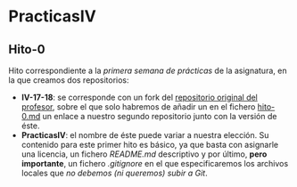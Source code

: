 # PracticasIV

## Hito-0

Hito correspondiente a la *primera semana de prácticas* de la asignatura, en la que creamos dos repositorios:

* **IV-17-18**: se corresponde con un fork del [repositorio original del profesor](https://github.com/JJ/IV-17-18), sobre el que solo habremos de añadir un en el fichero [hito-0.md](https://github.com/adrianmorente/IV-17-18/proyectos/hito-0.md) un enlace a nuestro segundo repositorio junto con la versión de éste.
* **PracticasIV**: el nombre de éste puede variar a nuestra elección. Su contenido para este primer hito es básico, ya que basta con asignarle una licencia, un fichero *README.md* descriptivo y por último, **pero importante**, un fichero *.gitignore* en el que especificaremos los archivos locales que *no debemos (ni queremos) subir a Git*.
